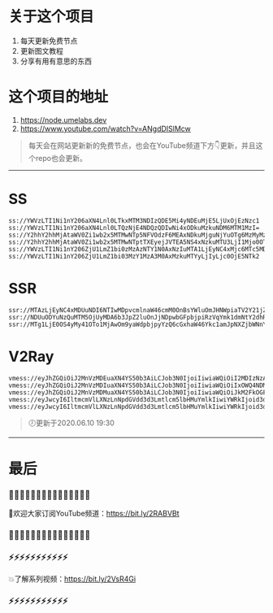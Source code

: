 # 关于这个项目
1. 每天更新免费节点
2. 更新图文教程
3. 分享有用有意思的东西

# 这个项目的地址
1. https://node.umelabs.dev
2. https://www.youtube.com/watch?v=ANgdDISlMcw

> 每天会在网站更新新的免费节点，也会在YouTube频道下方👇更新，并且这个repo也会更新。



---

# SS

```http
ss://YWVzLTI1Ni1nY206aXN4Lnl0LTkxMTM3NDIzQDE5Mi4yNDEuMjE5LjUxOjEzNzc1
ss://YWVzLTI1Ni1nY206aXN4Lnl0LTQzNjE4NDQzQDIwNi4xODkuMzkuNDM6MTM1MzI=
ss://Y2hhY2hhMjAtaWV0Zi1wb2x5MTMwNTp5NFVOdzF6MEAxNDkuMjguNjYuOTg6MzMyMzM=
ss://Y2hhY2hhMjAtaWV0Zi1wb2x5MTMwNTptTXEyejJVTEA5NS4xNzkuMTU3LjI1Mjo0OTYzMw==
ss://YWVzLTI1Ni1nY206ZjU1LmZ1bi0zMzAzNTY1N0AxNzIuMTA1LjEyNC4xMjc6MTc5MDc=
ss://YWVzLTI1Ni1nY206ZjU1LmZ1bi03MzY1MzA3M0AxMzkuMTYyLjIyLjc0OjE5NTk2
```

# SSR

```http
ssr://MTAzLjEyNC4xMDUuNDI6NTIwMDpvcmlnaW46cmM0OnBsYWluOmJHNWpiaTV2Y21jZ2FEWjAvP29iZnNwYXJhbT0mcmVtYXJrcz01clNiNXAySjU1LTJSUSZncm91cD1URzVqYmk1dmNtYw
ssr://NDUuODYuNzQuMTM5OjUyMDA6b3JpZ2luOnJjNDpwbGFpbjpiRzVqYmk1dmNtY2dhRFowLz9vYmZzcGFyYW09JnJlbWFya3M9NXJTYjVwMko1NS0yUncmZ3JvdXA9VEc1amJpNXZjbWM
ssr://MTg1LjE0OS4yMy41OTo1MjAwOm9yaWdpbjpyYzQ6cGxhaW46Ykc1amJpNXZjbWNnYURaMC8_b2Jmc3BhcmFtPSZyZW1hcmtzPTVyU2I1cDJKNTUtMlNBJmdyb3VwPVRHNWpiaTV2Y21j
```

# V2Ray

```http
vmess://eyJhZGQiOiJ2MnVzMDEuaXN4YS50b3AiLCJob3N0IjoiIiwiaWQiOiI2MDIzNzAxMC03ZTRlLTRlNWEtOTYwYy0zMDJmYjhhODg5MWQiLCJuZXQiOiJ3cyIsInBhdGgiOiJcL3JheSIsInBvcnQiOiI0NDMiLCJwcyI6ImlzeC55dC0wMSIsInRscyI6InRscyIsInYiOjIsImFpZCI6MCwidHlwZSI6Im5vbmUifQo=
vmess://eyJhZGQiOiJ2MnVzMDIuaXN4YS50b3AiLCJob3N0IjoiIiwiaWQiOiIxOWQ4NDMxNS02ZDQ3LTRhZmQtOWZjNy1mYmRhMWQ0MTJmNjciLCJuZXQiOiJ3cyIsInBhdGgiOiJcL3JheSIsInBvcnQiOiI0NDMiLCJwcyI6ImlzeC55dC0wMiIsInRscyI6InRscyIsInYiOjIsImFpZCI6MCwidHlwZSI6Im5vbmUifQo=
vmess://eyJhZGQiOiJ2MnVzMDMuaXN4YS50b3AiLCJob3N0IjoiIiwiaWQiOiJkM2FkOGFhYy02ZTQzLTRiYzEtOTg1Ni1iNjE4ZGI5MGQ0ZDYiLCJuZXQiOiJ3cyIsInBhdGgiOiJcL3JheSIsInBvcnQiOiI0NDMiLCJwcyI6ImlzeC55dC0wMyIsInRscyI6InRscyIsInYiOjIsImFpZCI6MCwidHlwZSI6Im5vbmUifQo=
vmess://eyJwcyI6IltmcmVlLXNzLnNpdGVdd3d3Lmtlcm5lbHMuYmlkIiwiYWRkIjoid3d3Lmtlcm5lbHMuYmlkIiwicG9ydCI6IjQ0MyIsImlkIjoiMTllMDhhMmUtZmRlNC0yN2JhLTZkMmUtMWQ2NWVlMjBjYjFiIiwiYWlkIjoiMCIsIm5ldCI6IndzIiwidHlwZSI6Im5vbmUiLCJob3N0IjoiL3dzIiwidGxzIjoidGxzIn0=
vmess://eyJwcyI6IltmcmVlLXNzLnNpdGVdd3d3Lmtlcm5lbHMuYmlkIiwiYWRkIjoid3d3Lmtlcm5lbHMuYmlkIiwicG9ydCI6IjgwIiwiaWQiOiJjYzI5ZTViOS05ZGU4LTY5ZWMtZTQ1Zi0zNDllMWE1ZDhmMjMiLCJhaWQiOiIwIiwibmV0Ijoid3MiLCJ0eXBlIjoibm9uZSIsImhvc3QiOiIvd3MiLCJ0bHMiOiJub25lIn0=
```



> 🕖更新于2020.06.10 19:30

---

# 最后
### 🌸🌸🌸🌸🌸🌸🌸🌸🌸🌸🌸🌸🌸🌸🌸

👏欢迎大家订阅YouTube频道：https://bit.ly/2RABVBt

### 🌸🌸🌸🌸🌸🌸🌸🌸🌸🌸🌸🌸🌸🌸🌸



### ⚡️⚡️⚡️⚡️⚡️⚡️⚡️⚡️⚡️⚡️⚡️

💥了解系列视频：https://bit.ly/2VsR4Gi

### ⚡️⚡️⚡️⚡️⚡️⚡️⚡️⚡️⚡️⚡️⚡️